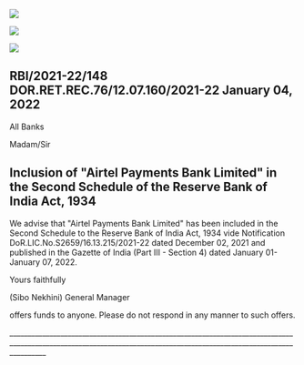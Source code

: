 ![](_page_0_Picture_0.jpeg)

![](_page_0_Picture_1.jpeg)

![](_page_0_Picture_2.jpeg)

## **RBI/2021-22/148 DOR.RET.REC.76/12.07.160/2021-22 January 04, 2022**

All Banks

Madam/Sir

## **Inclusion of** "**Airtel Payments Bank Limited" in the Second Schedule of the Reserve Bank of India Act, 1934**

We advise that "Airtel Payments Bank Limited" has been included in the Second Schedule to the Reserve Bank of India Act, 1934 vide Notification DoR.LIC.No.S2659/16.13.215/2021-22 dated December 02, 2021 and published in the Gazette of India (Part III - Section 4) dated January 01- January 07, 2022.

Yours faithfully

(Sibo Nekhini) General Manager

offers funds to anyone. Please do not respond in any manner to such offers.

\_\_\_\_\_\_\_\_\_\_\_\_\_\_\_\_\_\_\_\_\_\_\_\_\_\_\_\_\_\_\_\_\_\_\_\_\_\_\_\_\_\_\_\_\_\_\_\_\_\_\_\_\_\_\_\_\_\_\_\_\_\_\_\_\_\_\_\_\_\_\_\_\_\_\_\_\_\_\_\_\_\_\_\_\_\_\_\_\_\_\_\_\_\_\_\_\_\_\_\_\_\_\_\_\_\_\_\_\_\_\_\_\_\_\_\_\_\_\_\_\_\_\_\_\_\_\_\_\_\_\_\_\_\_\_\_\_\_\_\_\_\_\_\_\_\_\_\_\_\_\_\_\_\_\_\_\_\_\_\_\_\_\_\_\_\_